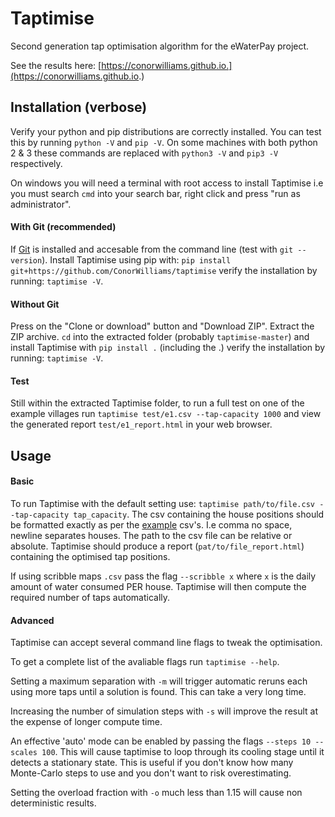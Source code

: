 # Taptimise
Second generation tap optimisation algorithm for the eWaterPay project.

See the results here: [https://conorwilliams.github.io.](https://conorwilliams.github.io.)

## Installation (verbose)
Verify your python and pip distributions are correctly installed. You can test this by running `python -V` and `pip -V`. On some machines with both python 2 & 3 these commands are replaced with `python3 -V` and `pip3 -V` respectively.

On windows you will need a terminal with root access to install Taptimise i.e you must search `cmd` into your search bar, right click and press "run as administrator".

#### With Git (recommended)

If [Git](https://git-scm.com/download/win) is installed and accesable from the command line (test with `git --version`). Install Taptimise using pip with: `pip install git+https://github.com/ConorWilliams/taptimise` verify the installation by running: `taptimise -V`.

#### Without Git

Press on the "Clone or download" button and "Download ZIP". Extract the ZIP archive. `cd` into the extracted folder (probably `taptimise-master`) and install Taptimise with `pip install .` (including the .) verify the installation by running: `taptimise -V`.

#### Test

Still within the extracted Taptimise folder, to run a full test on one of the example villages run `taptimise test/e1.csv --tap-capacity 1000` and view the generated report `test/e1_report.html` in your web browser.

## Usage

#### Basic
To run Taptimise with the default setting use:
`taptimise path/to/file.csv --tap-capacity tap_capacity`. The csv containing the house positions
should be formatted exactly as per the
[example](https://github.com/ConorWilliams/taptimise/tree/master/test) csv's.
I.e comma no space, newline separates houses. The path to the csv file can be
relative or absolute. Taptimise should produce a report
(`pat/to/file_report.html`) containing the optimised tap positions.

If using scribble maps `.csv` pass the flag `--scribble x` where `x` is the daily amount of water consumed PER house. Taptimise will then compute the required number of taps automatically.

#### Advanced

Taptimise can accept several command line flags to tweak the optimisation.

To get a complete list of the avaliable flags run `taptimise --help`.

Setting a maximum separation with `-m` will trigger automatic reruns each using more taps until a solution is found. This can take a very long time.

Increasing the number of simulation steps with `-s` will improve the result at the expense of longer compute time.

An effective 'auto' mode can be enabled by passing the flags `--steps 10 --scales 100`. This will cause taptimise to loop through its cooling stage until it detects a stationary state. This is useful if you don't know how many Monte-Carlo steps to use and you don't want to risk overestimating.

Setting the overload fraction with `-o` much less than 1.15 will cause non deterministic results.
